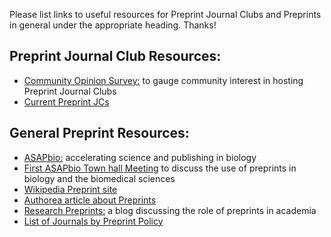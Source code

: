 Please list links to useful resources for Preprint Journal Clubs and Preprints in general under the appropriate heading. Thanks!

## Preprint Journal Club Resources:

* [Community Opinion Survey:](https://docs.google.com/forms/d/1SQbmUUaMiBUbCNvq1UeXYNVljIftOcA-W1qGF_cr6Pc/edit) to gauge community interest in hosting Preprint Journal Clubs
* [Current Preprint JCs](http://asapbio.org/preprint-journal-clubs)



## General Preprint Resources:

* [ASAPbio:](http://asapbio.org/) accelerating science and publishing in biology
* [First ASAPbio Town hall Meeting](https://www.youtube.com/watch?v=OjxRAhdbJu8&feature=youtu.be&t=5m36s) to discuss the use of preprints in biology and the biomedical sciences
* [Wikipedia Preprint site](https://en.wikipedia.org/wiki/Preprint)
* [Authorea article about Preprints](https://www.authorea.com/users/2/articles/169587-the-preprint-citation-bump)
* [Research Preprints:](https://researchpreprints.com/) a blog discussing the role of preprints in academia
* [List of Journals by Preprint Policy](https://en.wikipedia.org/wiki/List_of_academic_journals_by_preprint_policy)
